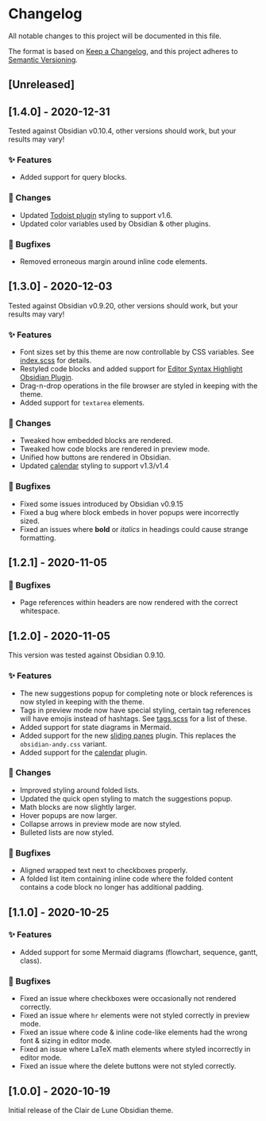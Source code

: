 # Changelog

All notable changes to this project will be documented in this file.

The format is based on [Keep a Changelog](https://keepachangelog.com/en/1.0.0/),
and this project adheres to [Semantic Versioning](https://semver.org/spec/v2.0.0.html).

## [Unreleased]

## [1.4.0] - 2020-12-31

Tested against Obsidian v0.10.4, other versions should work, but your results may vary!

### ✨ Features

- Added support for query blocks.

### 🔁 Changes

- Updated [Todoist plugin](https://github.com/jamiebrynes7/obsidian-todoist-plugin) styling to support v1.6.
- Updated color variables used by Obsidian & other plugins.

### 🐛 Bugfixes

- Removed erroneous margin around inline code elements.

## [1.3.0] - 2020-12-03

Tested against Obsidian v0.9.20, other versions should work, but your results may vary!

### ✨ Features

- Font sizes set by this theme are now controllable by CSS variables. See [index.scss](./src/index.scss) for details.
- Restyled code blocks and added support for [Editor Syntax Highlight Obsidian Plugin](https://github.com/deathau/cm-editor-syntax-highlight-obsidian).
- Drag-n-drop operations in the file browser are styled in keeping with the theme.
- Added support for `textarea` elements.

### 🔁 Changes

- Tweaked how embedded blocks are rendered.
- Tweaked how code blocks are rendered in preview mode.
- Unified how buttons are rendered in Obsidian.
- Updated [calendar](https://github.com/liamcain/obsidian-calendar-plugin) styling to support v1.3/v1.4

### 🐛 Bugfixes

- Fixed some issues introduced by Obsidian v0.9.15
- Fixed a bug where block embeds in hover popups were incorrectly sized.
- Fixed an issues where **bold** or _italics_ in headings could cause strange formatting.

## [1.2.1] - 2020-11-05

### 🐛 Bugfixes

- Page references within headers are now rendered with the correct whitespace.

## [1.2.0] - 2020-11-05

This version was tested against Obsidian 0.9.10.

### ✨ Features

- The new suggestions popup for completing note or block references is now styled in keeping with the theme.
- Tags in preview mode now have special styling, certain tag references will have emojis instead of hashtags. See [tags.scss](./src/modules/preview/tags.scss) for a list of these.
- Added support for state diagrams in Mermaid.
- Added support for the new [sliding panes](https://github.com/deathau/sliding-panes-obsidian) plugin. This replaces the `obsidian-andy.css` variant.
- Added support for the [calendar](https://github.com/liamcain/obsidian-calendar-plugin) plugin.

### 🔁 Changes

- Improved styling around folded lists.
- Updated the quick open styling to match the suggestions popup.
- Math blocks are now slightly larger.
- Hover popups are now larger.
- Collapse arrows in preview mode are now styled.
- Bulleted lists are now styled.

### 🐛 Bugfixes

- Aligned wrapped text next to checkboxes properly.
- A folded list item containing inline code where the folded content contains a code block no longer has additional padding.

## [1.1.0] - 2020-10-25

### ✨ Features

- Added support for some Mermaid diagrams (flowchart, sequence, gantt, class).

### 🐛 Bugfixes

- Fixed an issue where checkboxes were occasionally not rendered correctly.
- Fixed an issue where `hr` elements were not styled correctly in preview mode.
- Fixed an issue where code & inline code-like elements had the wrong font & sizing in editor mode.
- Fixed an issue where LaTeX math elements where styled incorrectly in editor mode.
- Fixed an issue where the delete buttons were not styled correctly.

## [1.0.0] - 2020-10-19

Initial release of the Clair de Lune Obsidian theme.
